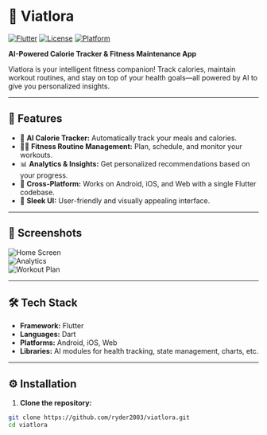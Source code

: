 # 🌟 Viatlora

[![Flutter](https://img.shields.io/badge/Flutter-02569B?style=for-the-badge&logo=flutter&logoColor=white)](https://flutter.dev/)
[![License](https://img.shields.io/badge/License-MIT-green?style=for-the-badge)](LICENSE)
[![Platform](https://img.shields.io/badge/Platforms-Android%20|%20iOS%20|%20Web-blue?style=for-the-badge)](#)

**AI-Powered Calorie Tracker & Fitness Maintenance App**

Viatlora is your intelligent fitness companion! Track calories, maintain workout routines, and stay on top of your health goals—all powered by AI to give you personalized insights.

---

## 🚀 Features

- 🍏 **AI Calorie Tracker:** Automatically track your meals and calories.
- 🏋️‍♂️ **Fitness Routine Management:** Plan, schedule, and monitor your workouts.
- 📊 **Analytics & Insights:** Get personalized recommendations based on your progress.
- 📱 **Cross-Platform:** Works on Android, iOS, and Web with a single Flutter codebase.
- 🌙 **Sleek UI:** User-friendly and visually appealing interface.

---

## 🎨 Screenshots

![Home Screen](screenshots/home.png)  
![Analytics](screenshots/analytics.png)  
![Workout Plan](screenshots/workout.png)

---

## 🛠️ Tech Stack

- **Framework:** Flutter
- **Languages:** Dart
- **Platforms:** Android, iOS, Web
- **Libraries:** AI modules for health tracking, state management, charts, etc.

---

## ⚙️ Installation

1. **Clone the repository:**

```bash
git clone https://github.com/ryder2003/viatlora.git
cd viatlora
